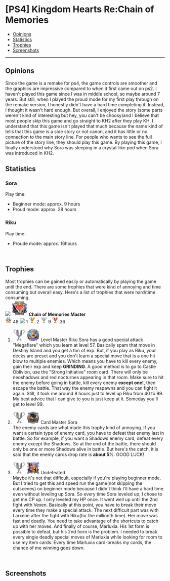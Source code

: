 # [PS4] Kingdom Hearts Re:Chain of Memories

- [Opinions](#opinions)
- [Statistics](#statistics)
- [Trophies](#trophies) 
- [Screenshots](#screenshots)

---  

## Opinions  
Since the game is a remake for ps4, the game controls are smoother and the graphics are impressive compared to when it first came out on ps2. I haven't played this game since I was in middle school, so maybe around 7 years. But still, when I played the proud mode for my first play through on the remake version, I honestly didn't have a hard time completing it. Instead, I thought it wasn't hard enough. But overall, I enjoyed the story (some parts weren't kind of interesting but hey, you can't be choosy)and I believe that most people skip this game and go straight to KH2 after they play KH. I understand that this game isn't played that much because the name kind of tells that this game is a side story or not canon, and it has little or no connection to the main story line. For people who wants to see the full picture of the story line, they should play this game. By playing this game, I finally understood why Sora was sleeping in a crystal-like pod when Sora was introduced in KH2.
<br>

## Statistics  

### Sora  
Play time:
- Beginner mode: approx. 9 hours  
- Proud mode: approx. 28 hours  

### Riku  
Play time:
- Proude mode: approx. 16hours  
<br>

## Trophies  
Most trophies can be gained easily or automatically by playing the game until the end. There are some trophies that were kind of annoying and time consuming but overall easy. Here's a list of trophies that were hard/time consuming.  
<img src="images/PS4trophy_platinum.png" width="50"> <img src="images/KHReCoM_Platinum.png" width="50"> 
**Chain of Memories Master**  
<img src="images/PS4trophy_all.jpg" width="20"> 48
<img src="images/PS4trophy_platinum.png" width="20"> 1 
<img src="images/PS4trophy_gold.png" width="20"> 2 
<img src="images/PS4trophy_silver.png" width="20"> 9 
<img src="images/PS4trophy_bronze.png" width="20"> 36

1. <img src="images/PS4trophy_silver.png" width="40"> <img src="images/KHReCoM_LevelMasterRiku.png" width="40"> 
Level Master Riku
Sora has a good special attack "Megaflare" which you learn at level 57. Basically spam that move in Destiny Island and you get a ton of exp. But, if you play as Riku, your decks are preset and you don't learn a special move that is a one hit blow to multiple enemies. Which means you have to kill every enemy, gain their exp and keep **GRINDING**. A good method is to go to Castle Oblivion, use the "Strong Initiative" room card. There will only be neoshadows and red nocturnes appearing in that room. Make sure to hit the enemy before going in battle, kill every enemy **except one!**, then escape the battle. That way the enemy respawns and you can fight it again. Still, it took me around 8 hours just to level up Riku from 40 to 99. My best advice that I can give to you is just keep at it. Someday you'll get to level 99.

1. <img src="images/PS4trophy_silver.png" width="40"> <img src="images/KHReCoM_CardMasterSora.png" width="40"> 
Card Master Sora  
The enemy cards are what made this trophy kind of annoying. If you want a certain type of enemy card, you have to defeat that enemy last in battle. So for example, if you want a Shadows enemy card, defeat every enemy except the Shadows. So at the end of the battle, there should only be one or more Shadows alive in battle. But here's the catch, it is said that the enemy cards drop rate is **about 5**%. GOOD LUCK!

1. <img src="images/PS4trophy_silver.png" width="40"> <img src="images/KHReCoM_Undefeated.png" width="40"> 
Undefeated  
Maybe it's not that difficult, especially if you're playing beginner mode. But I tried to get this and speed run the game(not skipping the cutscenes) on beginner mode because I didn't think I'll have a hard time even without leveling up Sora. So every time Sora leveled up, I chose to get me CP up. I only leveled my HP once. It went well up until the 2nd fight with Vexen. Basically at this point, you have to break their move every time they make a special attack. The next difficult part was with Larxene after the fight with Riku(for the millionth time). Her move was fast and deadly. You need to take advantage of the shortcuts to catch up with her moves. And finally of course, Marluxia. His 1st form is possible to defeat, but his 2nd form is the problem. I needed to break every single deadly special moves of Marluxia while looking for room to use my item cards. Every time Marluxia card-breaks my cards, the chance of me winning goes down. 
<br>

## Screenshots  

